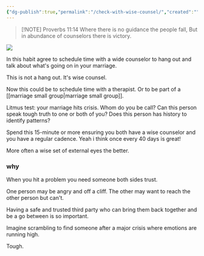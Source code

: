 ```yaml
---
{"dg-publish":true,"permalink":"/check-with-wise-counsel/","created":"","updated":""}
---
```



> [!NOTE] Proverbs 11:14
> Where there is no guidance the people fall,
> But in abundance of counselors there is victory.

![](https://res.cloudinary.com/dt9hlo5sw/image/upload/c_scale,w_1080/v1678911732/obsidian/image_iimm3k.png)

In this habit agree to schedule time with a wide counselor to hang out and talk about what's going on in your marriage. 

This is not a hang out. It's wise counsel. 

Now this could be to schedule time with a therapist. Or to be part of a [[marriage small group\|marriage small group]]. 

Litmus test: your marriage hits crisis. Whom do you be call?  Can this person speak tough truth to one or both of you?  Does this person has history to identify patterns?

Spend this 15-minute or more ensuring you both have a wise counselor and you have a regular cadence. Yeah i think once every 40 days is great!  

More often a wise set of external eyes the better. 

<div class="convertful-202420"></div>

### why
When you hit a problem you need someone both sides trust. 

One person may be angry and off a cliff. The other may want to reach the other person but can't. 

Having a safe and trusted third party who can bring them back together and be a go between is so important. 

Imagine scrambling to find someone after a major crisis where emotions are running high. 

Tough. 

  
<!-- HTML Meta Tags --> <title>Check with Wise Counsel</title> <meta name="description" content="Why you should always have a regular check in with wise counsel "> <!-- Facebook Meta Tags --> <meta property="og:url" content="https://themarriagehabit.com/check-with-wise-counsel/"> <meta property="og:type" content="website"> <meta property="og:title" content="Check with Wise Counsel"> <meta property="og:description" content="Why you should always have a regular check in with wise counsel "> <meta property="og:image" content="https://res.cloudinary.com/dt9hlo5sw/image/upload/c_scale,w_1080/v1678911732/obsidian/image_iimm3k.png"> <!-- Twitter Meta Tags --> <meta name="twitter:card" content="summary_large_image"> <meta property="twitter:domain" content="themarriagehabit.com"> <meta property="twitter:url" content="https://themarriagehabit.com/check-with-wise-counsel/"> <meta name="twitter:title" content="Check with Wise Counsel"> <meta name="twitter:description" content="Why you should always have a regular check in with wise counsel "> <meta name="twitter:image" content="https://res.cloudinary.com/dt9hlo5sw/image/upload/c_scale,w_1080/v1678911732/obsidian/image_iimm3k.png"> <!-- Meta Tags Generated via https://www.opengraph.xyz -->